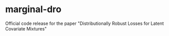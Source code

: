 # marginal-dro
Official code release for the paper "Distributionally Robust Losses for Latent Covariate Mixtures"
